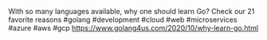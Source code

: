With so many languages available, why one should learn Go? Check our 21 favorite reasons
#golang #development #cloud #web #microservices #azure #aws #gcp
https://www.golang4us.com/2020/10/why-learn-go.html